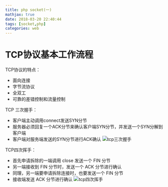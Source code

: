 ```yaml
---
title: php socket(一)
mathjax: true
date: 2018-03-20 22:40:44
tags: [socket,php]
categories: web
---
```

# TCP协议基本工作流程
TCP协议的特点：

- 面向连接
- 字节流协议
- 全双工
- 可靠的差错控制和流量控制 

TCP 三次握手：
 
 - 客户端主动调用connect发送SYN分节
 - 服务器必须回复一个ACK分节来确认客户端SYN分节，并发送一个SYN分解到客户端
 - 客户端对服务端发送的SYN分节进行ACK确认
 ![tcp三次握手](jkl)
 
 TCP四次挥手：
 
 - 首先申请拆除的一端调用 close 发送一个 FIN 分节
- 另一端接收到 FIN 分节时，发送一个 ACK 分节进行确认
- 同理，另一端要申请拆除连接时，也要发送一个 FIN 分节
- 接收端发送 ACK 分节进行确认
![tcp四次挥手](jklj)
